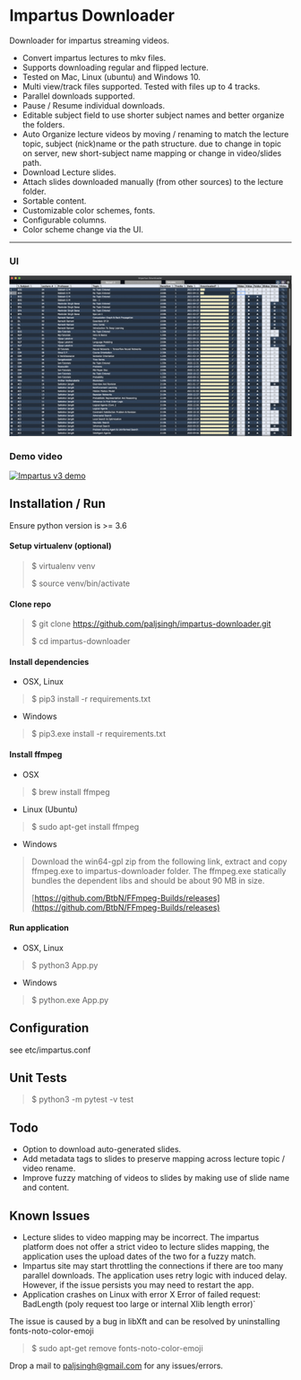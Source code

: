 Impartus Downloader
===


Downloader for impartus streaming videos.

- Convert impartus lectures to mkv files.
- Supports downloading regular and flipped lecture.
- Tested on Mac, Linux (ubuntu) and Windows 10.
- Multi view/track files supported. Tested with files up to 4 tracks.
- Parallel downloads supported. 
- Pause / Resume individual downloads.
- Editable subject field to use shorter subject names and better organize the folders.
- Auto Organize lecture videos by moving / renaming to match the lecture topic, subject (nick)name or the path structure.
due to change in topic on server, new short-subject name mapping or change in video/slides path.
- Download Lecture slides.
- Attach slides downloaded manually (from other sources) to the lecture folder.
- Sortable content.
- Customizable color schemes, fonts.
- Configurable columns.
- Color scheme change via the UI.


___

### UI
![Impartus Downloader](etc/impartus-ui.gif "Impartus Downloader")


### Demo video
[![Impartus v3 demo](https://img.youtube.com/vi/LC0QEABmLSc/0.jpg)](https://www.youtube.com/watch?v=LC0QEABmLSc)



## Installation / Run


Ensure python version is >= 3.6

#### Setup virtualenv (optional)
>	$ virtualenv venv
>
>	$ source venv/bin/activate 

#### Clone repo
>	$ git clone https://github.com/paljsingh/impartus-downloader.git
>
>	$ cd impartus-downloader

#### Install dependencies

- OSX, Linux

>  
>	$ pip3 install -r requirements.txt
>

- Windows

>  
>	$ pip3.exe install -r requirements.txt
>


#### Install ffmpeg

- OSX
>
> $ brew install ffmpeg
> 

- Linux (Ubuntu)
>
> $ sudo apt-get install ffmpeg
> 

- Windows
> Download the win64-gpl zip from the following link, extract and copy ffmpeg.exe to
>  impartus-downloader folder. The ffmpeg.exe statically bundles the dependent libs and
> should be about 90 MB in size.
> 
> [https://github.com/BtbN/FFmpeg-Builds/releases](https://github.com/BtbN/FFmpeg-Builds/releases)
>


#### Run application

- OSX, Linux
>
> $ python3 App.py
>

- Windows
>
> $ python.exe App.py
>


## Configuration

see etc/impartus.conf


## Unit Tests

>
> $ python3 -m pytest -v test
>

## Todo
* Option to download auto-generated slides.
* Add metadata tags to slides to preserve mapping across lecture topic / video rename.
* Improve fuzzy matching of videos to slides by making use of slide name and content.


## Known Issues
* Lecture slides to video mapping may be incorrect. The impartus platform does not offer a strict video to lecture slides mapping, the application uses the upload dates of the two for a fuzzy match.
* Impartus site may start throttling the connections if there are too many parallel downloads. The application uses retry logic with induced delay. However, if the issue persists you may need to restart the app.
* Application crashes on Linux with error 
 X Error of failed request:  BadLength (poly request too large or internal Xlib length error)`

The issue is caused by a bug in libXft and can be resolved by uninstalling fonts-noto-color-emoji
>
> $ sudo apt-get remove fonts-noto-color-emoji
>



Drop a mail to paljsingh@gmail.com for any issues/errors.
